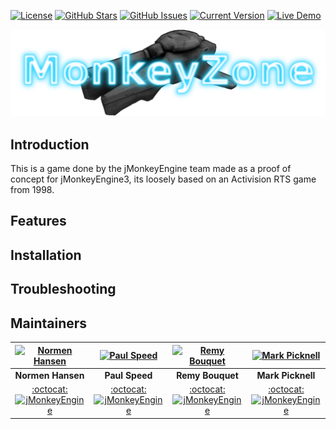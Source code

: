[![License](https://img.shields.io/badge/License-BSD%203--Clause-blue.svg)](https://opensource.org/licenses/BSD-3-Clause) [![GitHub Stars](https://img.shields.io/github/stars/SkidRunner/MonkeyZone.svg)](https://github.com/SkidRunner/MonkeyZone/stargazers)
[![GitHub Issues](https://img.shields.io/github/issues/SkidRunner/MonkeyZone.svg)](https://github.com/SkidRunner/MonkeyZone/issues) [![Current Version](https://img.shields.io/badge/version-1.0.0-green.svg)](https://github.com/SkidRunner/MonkeyZone) [![Live Demo](https://img.shields.io/badge/demo-online-red.svg)]()

[![README](https://github.com/SkidRunner/MonkeyZone/blob/master/README.png)]()

## Introduction

This is a game done by the jMonkeyEngine team made as a proof of concept for jMonkeyEngine3, its loosely based on an Activision RTS game from 1998.

## Features

## Installation

## Troubleshooting

## Maintainers

| [![Normen Hansen](https://jme-hub-cdn-jmonkeyengineor.netdna-ssl.com/user_avatar/hub.jmonkeyengine.org/normen/120/337_1.png)](https://hub.jmonkeyengine.org/users/normen) | [![Paul Speed](https://jme-hub-cdn-jmonkeyengineor.netdna-ssl.com/user_avatar/hub.jmonkeyengine.org/pspeed/120/516_1.png)](https://hub.jmonkeyengine.org/users/pspeed) | [![Remy Bouquet](https://jme-hub-cdn-jmonkeyengineor.netdna-ssl.com/user_avatar/hub.jmonkeyengine.org/nehon/120/393_1.png)](https://hub.jmonkeyengine.org/users/nehon) | [![Mark Picknell](https://jme-hub-cdn-jmonkeyengineor.netdna-ssl.com/user_avatar/hub.jmonkeyengine.org/skidrunner/120/1937_1.png)](https://hub.jmonkeyengine.org/users/skidrunner) |
|:---:|:---:|:---:|:---:|
| **Normen Hansen** | **Paul Speed** | **Remy Bouquet** | **Mark Picknell** |
| [:octocat:](https://github.com/normen) [![jMonkeyEngine](https://avatars0.githubusercontent.com/u/1562906?v=3&s=20)](https://hub.jmonkeyengine.org/users/normen) | [:octocat:](https://github.com/pspeed42) [![jMonkeyEngine](https://avatars0.githubusercontent.com/u/1562906?v=3&s=20)](https://hub.jmonkeyengine.org/users/pspeed) | [:octocat:](https://github.com/nehon) [![jMonkeyEngine](https://avatars0.githubusercontent.com/u/1562906?v=3&s=20)](https://hub.jmonkeyengine.org/users/nehon) | [:octocat:](https://github.com/skidrunner) [![jMonkeyEngine](https://avatars0.githubusercontent.com/u/1562906?v=3&s=20)](https://hub.jmonkeyengine.org/users/skidrunner) |
